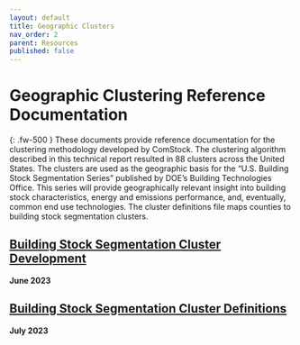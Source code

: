 ```yaml
---
layout: default
title: Geographic Clusters
nav_order: 2
parent: Resources
published: false
---
```


# Geographic Clustering Reference Documentation
{: .fw-500 }
These documents provide reference documentation for the clustering methodology developed by ComStock. The clustering algorithm described in this technical report resulted in 88 clusters across the United States. The clusters are used as the geographic basis for the “U.S. Building Stock Segmentation Series” published by DOE’s Building Technologies Office. This series will provide geographically relevant insight into building stock characteristics, energy and emissions performance, and, eventually, common end use technologies. The cluster definitions file maps counties to building stock segmentation clusters.

## [Building Stock Segmentation Cluster Development](https://www.nrel.gov/docs/fy23osti/84648.pdf)
**June 2023**

## [Building Stock Segmentation Cluster Definitions](https://oedi-data-lake.s3.amazonaws.com/nrel-pds-building-stock/end-use-load-profiles-for-us-building-stock/2023/comstock_amy2018_release_1/geographic_information/stock_cluster_definition_2023.11.29.csv)
**July 2023**
